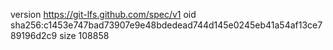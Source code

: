 version https://git-lfs.github.com/spec/v1
oid sha256:c1453e747bad73907e9e48bdedead744d145e0245eb41a54af13ce789196d2c9
size 108858
